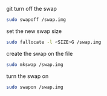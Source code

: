 git 
turn off the swap
```sh
sudo swapoff /swap.img
```

set the new swap size
```sh
sudo fallocate -l <SIZE>G /swap.img
```

create the swap on the file
```sh
sudo mkswap /swap.img
```

turn the swap on
```sh
sudo swapon /swap.img
```
